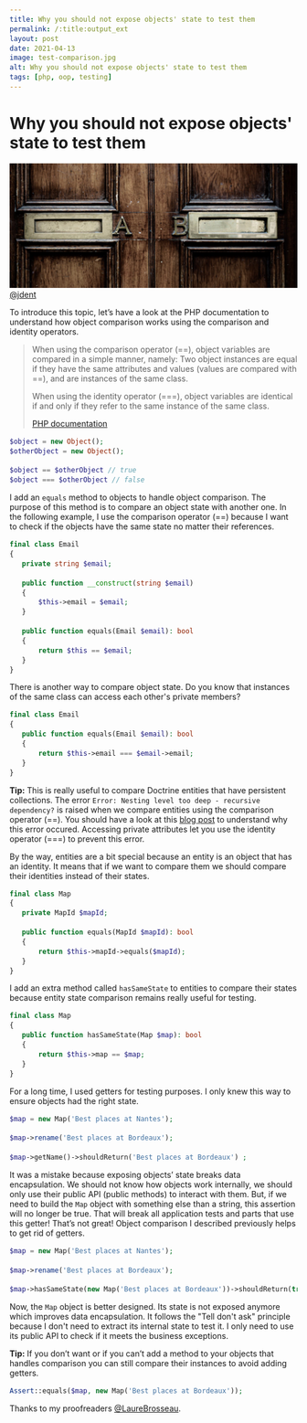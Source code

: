 ```yaml
---
title: Why you should not expose objects' state to test them
permalink: /:title:output_ext
layout: post
date: 2021-04-13
image: test-comparison.jpg
alt: Why you should not expose objects' state to test them
tags: [php, oop, testing]
---
```


# Why you should not expose objects' state to test them

![Why you should not expose objects' state to test them](assets/img/posts/test-comparison.jpg)
[@jdent](https://unsplash.com/@jdent)

To introduce this topic, let’s have a look at the PHP documentation to understand how object comparison works using the comparison and identity operators.

> When using the comparison operator (==), object variables are compared in a simple manner, namely: Two object instances are equal if they have the same attributes and values (values are compared with ==), and are instances of the same class.
>
> When using the identity operator (===), object variables are identical if and only if they refer to the same instance of the same class.
>
> [PHP documentation ](https://www.php.net/manual/en/language.oop5.object-comparison.php)


```php
$object = new Object();
$otherObject = new Object();

$object == $otherObject // true
$object === $otherObject // false 
```

I add an `equals` method to objects to handle object comparison. The purpose of this method is to compare an object state with another one. In the following example, I use the comparison operator (==) because I want to check if the objects have the same state no matter their references.

```php
final class Email
{
   private string $email;

   public function __construct(string $email)
   {
       $this->email = $email;
   }

   public function equals(Email $email): bool
   {
       return $this == $email;
   }
}
```

There is another way to compare object state. Do you know that instances of the same class can access each other's private members?

```php
final class Email
{
   public function equals(Email $email): bool
   {
       return $this->email === $email->email;
   }
}
```

**Tip:** This is really useful to compare Doctrine entities that have persistent collections. The error `Error: Nesting level too deep - recursive dependency?` is raised when we compare entities using the comparison operator (==). You should have a look at this [blog post](https://www.richardlord.net/blog/php/php-nesting-level-too-deep-recursive-dependency.html) to understand why this error occured. Accessing private attributes let you use the identity operator (===) to prevent this error.

By the way, entities are a bit special because an entity is an object that has an identity. It means that if we want to compare them we should compare their identities instead of their states.

```php
final class Map
{
   private MapId $mapId;

   public function equals(MapId $mapId): bool
   {
       return $this->mapId->equals($mapId);
   }
}
```

I add an extra method called `hasSameState` to entities to compare their states because entity state comparison remains really useful for testing.

```php
final class Map
{
   public function hasSameState(Map $map): bool
   {
       return $this->map == $map;
   }
}
```

For a long time, I used getters for testing purposes. I only knew this way to ensure objects had the right state.

```php
$map = new Map('Best places at Nantes');

$map->rename('Best places at Bordeaux');

$map->getName()->shouldReturn('Best places at Bordeaux') ;
```

It was a mistake because exposing objects’ state breaks data encapsulation. We should not know how objects work internally, we should only use their public API (public methods) to interact with them. But, if we need to build the `Map` object with something else than a string, this assertion will no longer be true. That will break all application tests and parts that use this getter! That’s not great! Object comparison I described previously helps to get rid of getters.

```php
$map = new Map('Best places at Nantes');

$map->rename('Best places at Bordeaux');

$map->hasSameState(new Map('Best places at Bordeaux'))->shouldReturn(true);
```

Now, the `Map` object is better designed. Its state is not exposed anymore which improves data encapsulation. It follows the "Tell don't ask" principle because I don't need to extract its internal state to test it. I only need to use its public API to check if it meets the business exceptions.

**Tip:** If you don’t want or if you can’t add a method to your objects that handles comparison you can still compare their instances to avoid adding getters.

```php
Assert::equals($map, new Map('Best places at Bordeaux'));
```

Thanks to my proofreaders [@LaureBrosseau](https://twitter.com/LaureBrosseau).